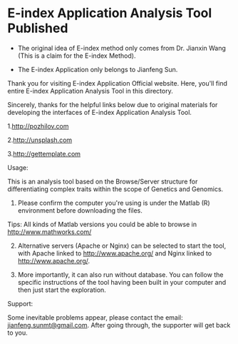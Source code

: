 # E-index Application Analysis Tool Published
* The original idea of E-index method only comes from Dr. Jianxin Wang (This is a claim for the E-index Method). 

* The E-index Application only belongs to Jianfeng Sun.  

Thank you for visiting E-index Application Official website. Here, you'll find entire E-index Application Analysis Tool in this directory. 

Sincerely, thanks for the helpful links below due to original materials for developing the interfaces of E-index Application Analysis Tool.

1.http://pozhilov.com

2.http://unsplash.com

3.http://gettemplate.com

Usage:

This is an analysis tool based on the Browse/Server structure for differentiating complex traits within the scope of Genetics and Genomics.

1. Please confirm the computer you're using is under the Matlab (R) environment before downloading the files.

 Tips: All kinds of Matlab versions you could be able to browse in http://www.mathworks.com/

2. Alternative servers (Apache or Nginx) can be selected to start the tool, with Apache linked to http://www.apache.org/ and Nginx linked to http://www.apache.org/.

3. More importantly, it can also run without database. You can follow the specific instructions of the tool having been built in your computer and then just start the exploration.

Support:

Some inevitable problems appear, please contact the email: jianfeng.sunmt@gmail.com. After going through, the supporter will get back to you.